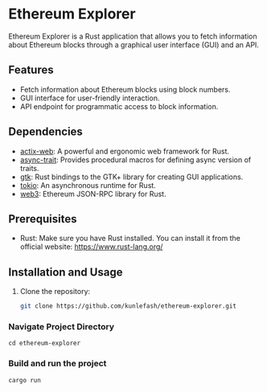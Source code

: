 # Ethereum Explorer

Ethereum Explorer is a Rust application that allows you to fetch information about Ethereum blocks through a graphical user interface (GUI) and an API.

## Features

- Fetch information about Ethereum blocks using block numbers.
- GUI interface for user-friendly interaction.
- API endpoint for programmatic access to block information.

## Dependencies

- [actix-web](https://crates.io/crates/actix-web): A powerful and ergonomic web framework for Rust.
- [async-trait](https://crates.io/crates/async-trait): Provides procedural macros for defining async version of traits.
- [gtk](https://crates.io/crates/gtk): Rust bindings to the GTK+ library for creating GUI applications.
- [tokio](https://crates.io/crates/tokio): An asynchronous runtime for Rust.
- [web3](https://crates.io/crates/web3): Ethereum JSON-RPC library for Rust.

## Prerequisites

- Rust: Make sure you have Rust installed. You can install it from the official website: https://www.rust-lang.org/

## Installation and Usage

1. Clone the repository:

   ```bash
   git clone https://github.com/kunlefash/ethereum-explorer.git


### Navigate Project Directory

```shell script
cd ethereum-explorer
```


### Build and run the project

```shell script
cargo run
```